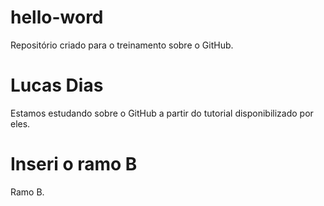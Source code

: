 # hello-word
Repositório criado para o treinamento sobre o GitHub.
# Lucas Dias
Estamos estudando sobre o GitHub a partir do tutorial disponibilizado por eles.
# Inseri o ramo B
Ramo B.
